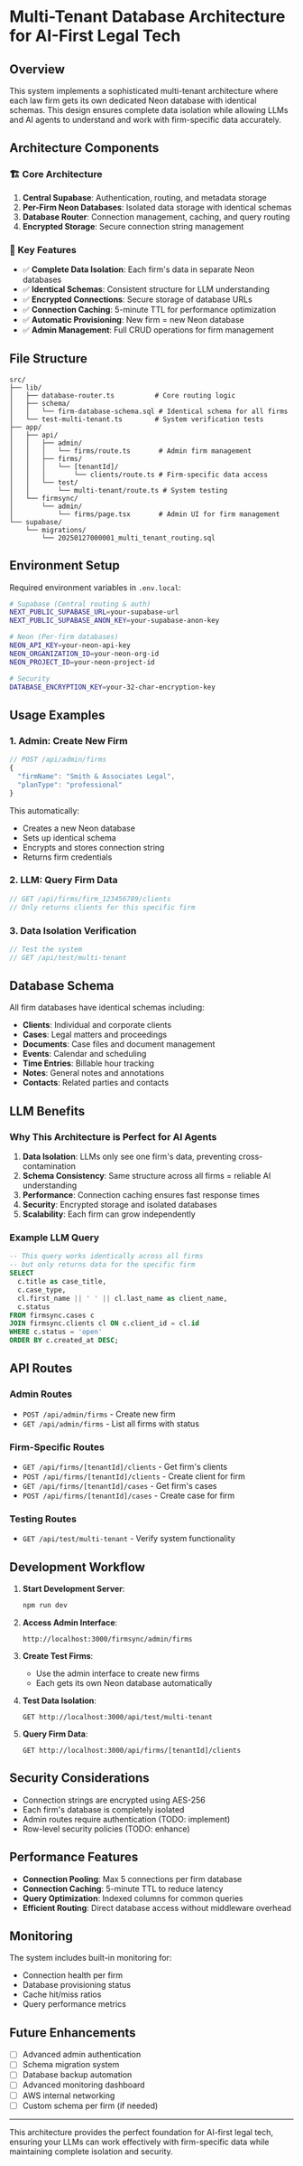 # Multi-Tenant Database Architecture for AI-First Legal Tech

## Overview

This system implements a sophisticated multi-tenant architecture where each law firm gets its own dedicated Neon database with identical schemas. This design ensures complete data isolation while allowing LLMs and AI agents to understand and work with firm-specific data accurately.

## Architecture Components

### 🏗️ Core Architecture

1. **Central Supabase**: Authentication, routing, and metadata storage
2. **Per-Firm Neon Databases**: Isolated data storage with identical schemas
3. **Database Router**: Connection management, caching, and query routing
4. **Encrypted Storage**: Secure connection string management

### 🔧 Key Features

- ✅ **Complete Data Isolation**: Each firm's data in separate Neon databases
- ✅ **Identical Schemas**: Consistent structure for LLM understanding
- ✅ **Encrypted Connections**: Secure storage of database URLs
- ✅ **Connection Caching**: 5-minute TTL for performance optimization
- ✅ **Automatic Provisioning**: New firm = new Neon database
- ✅ **Admin Management**: Full CRUD operations for firm management

## File Structure

```
src/
├── lib/
│   ├── database-router.ts          # Core routing logic
│   ├── schema/
│   │   └── firm-database-schema.sql # Identical schema for all firms
│   └── test-multi-tenant.ts        # System verification tests
├── app/
│   ├── api/
│   │   ├── admin/
│   │   │   └── firms/route.ts       # Admin firm management
│   │   ├── firms/
│   │   │   └── [tenantId]/
│   │   │       └── clients/route.ts # Firm-specific data access
│   │   └── test/
│   │       └── multi-tenant/route.ts # System testing
│   └── firmsync/
│       └── admin/
│           └── firms/page.tsx       # Admin UI for firm management
└── supabase/
    └── migrations/
        └── 20250127000001_multi_tenant_routing.sql
```

## Environment Setup

Required environment variables in `.env.local`:

```bash
# Supabase (Central routing & auth)
NEXT_PUBLIC_SUPABASE_URL=your-supabase-url
NEXT_PUBLIC_SUPABASE_ANON_KEY=your-supabase-anon-key

# Neon (Per-firm databases)
NEON_API_KEY=your-neon-api-key
NEON_ORGANIZATION_ID=your-neon-org-id
NEON_PROJECT_ID=your-neon-project-id

# Security
DATABASE_ENCRYPTION_KEY=your-32-char-encryption-key
```

## Usage Examples

### 1. Admin: Create New Firm

```typescript
// POST /api/admin/firms
{
  "firmName": "Smith & Associates Legal",
  "planType": "professional"
}
```

This automatically:
- Creates a new Neon database
- Sets up identical schema
- Encrypts and stores connection string
- Returns firm credentials

### 2. LLM: Query Firm Data

```typescript
// GET /api/firms/firm_123456789/clients
// Only returns clients for this specific firm
```

### 3. Data Isolation Verification

```typescript
// Test the system
// GET /api/test/multi-tenant
```

## Database Schema

All firm databases have identical schemas including:

- **Clients**: Individual and corporate clients
- **Cases**: Legal matters and proceedings  
- **Documents**: Case files and document management
- **Events**: Calendar and scheduling
- **Time Entries**: Billable hour tracking
- **Notes**: General notes and annotations
- **Contacts**: Related parties and contacts

## LLM Benefits

### Why This Architecture is Perfect for AI Agents

1. **Data Isolation**: LLMs only see one firm's data, preventing cross-contamination
2. **Schema Consistency**: Same structure across all firms = reliable AI understanding
3. **Performance**: Connection caching ensures fast response times
4. **Security**: Encrypted storage and isolated databases
5. **Scalability**: Each firm can grow independently

### Example LLM Query

```sql
-- This query works identically across all firms
-- but only returns data for the specific firm
SELECT 
  c.title as case_title,
  c.case_type,
  cl.first_name || ' ' || cl.last_name as client_name,
  c.status
FROM firmsync.cases c
JOIN firmsync.clients cl ON c.client_id = cl.id
WHERE c.status = 'open'
ORDER BY c.created_at DESC;
```

## API Routes

### Admin Routes
- `POST /api/admin/firms` - Create new firm
- `GET /api/admin/firms` - List all firms with status

### Firm-Specific Routes
- `GET /api/firms/[tenantId]/clients` - Get firm's clients
- `POST /api/firms/[tenantId]/clients` - Create client for firm
- `GET /api/firms/[tenantId]/cases` - Get firm's cases
- `POST /api/firms/[tenantId]/cases` - Create case for firm

### Testing Routes
- `GET /api/test/multi-tenant` - Verify system functionality

## Development Workflow

1. **Start Development Server**:
   ```bash
   npm run dev
   ```

2. **Access Admin Interface**:
   ```
   http://localhost:3000/firmsync/admin/firms
   ```

3. **Create Test Firms**:
   - Use the admin interface to create new firms
   - Each gets its own Neon database automatically

4. **Test Data Isolation**:
   ```
   GET http://localhost:3000/api/test/multi-tenant
   ```

5. **Query Firm Data**:
   ```
   GET http://localhost:3000/api/firms/[tenantId]/clients
   ```

## Security Considerations

- Connection strings are encrypted using AES-256
- Each firm's database is completely isolated
- Admin routes require authentication (TODO: implement)
- Row-level security policies (TODO: enhance)

## Performance Features

- **Connection Pooling**: Max 5 connections per firm database
- **Connection Caching**: 5-minute TTL to reduce latency
- **Query Optimization**: Indexed columns for common queries
- **Efficient Routing**: Direct database access without middleware overhead

## Monitoring

The system includes built-in monitoring for:
- Connection health per firm
- Database provisioning status
- Cache hit/miss ratios
- Query performance metrics

## Future Enhancements

- [ ] Advanced admin authentication
- [ ] Schema migration system
- [ ] Database backup automation
- [ ] Advanced monitoring dashboard
- [ ] AWS internal networking
- [ ] Custom schema per firm (if needed)

---

This architecture provides the perfect foundation for AI-first legal tech, ensuring your LLMs can work effectively with firm-specific data while maintaining complete isolation and security.
